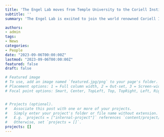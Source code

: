 ```yaml
---
title: 'The Engel Lab moves from Temple University to the Coriell Institute for Medical Research, September 2023'
subtitle: ''
summary: 'The Engel Lab is excited to join the world renowned Coriell Institute for Medical Research where they will continue to investigate sex differences in melanoma.'

authors:
- admin
tags:
- News
categories:
- People
date: "2023-09-06T00:00:00Z"
lastmod: "2023-09-06T00:00:00Z"
featured: false
draft: false

# Featured image
# To use, add an image named `featured.jpg/png` to your page's folder.
# Placement options: 1 = Full column width, 2 = Out-set, 3 = Screen-width
# Focal point options: Smart, Center, TopLeft, Top, TopRight, Left, Right, BottomLeft, Bottom, BottomRight


# Projects (optional).
#   Associate this post with one or more of your projects.
#   Simply enter your project's folder or file name without extension.
#   E.g. `projects = ["internal-project"]` references `content/project/deep-learning/index.md`.
#   Otherwise, set `projects = []`.
projects: []
---
```

